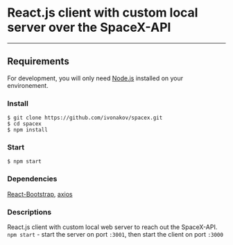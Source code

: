 # React.js client with custom local server over the SpaceX-API
---

## Requirements
For development, you will only need [Node.js](https://nodejs.org/en/download/) installed on your environement.

### Install
    $ git clone https://github.com/ivonakov/spacex.git
    $ cd spacex
    $ npm install
    
### Start
    $ npm start
    
### Dependencies 
[React-Bootstrap](https://react-bootstrap.github.io),  [axios](https://react-bootstrap.github.io)
 
### Descriptions
React.js client with custom local web server to reach out the SpaceX-API.
` npm start ` - start the server on port ` :3001 `, then start the client on port ` :3000 `